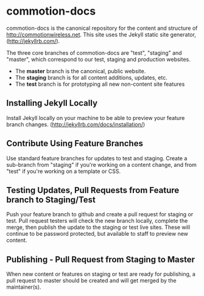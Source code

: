 commotion-docs
===================

commotion-docs is the canonical repository for the content and structure of http://commotionwireless.net.  This site uses the Jekyll static site generator, (http://jekyllrb.com/). 

The three core branches of commotion-docs are "test", "staging" and "master", which correspond to our test, staging and production websites.
- The **master** branch is the canonical, public website.
- The **staging** branch is for all content additions, updates, etc.
- The **test** branch is for prototyping all new non-content site features

## Installing Jekyll Locally
Install Jekyll locally on your machine to be able to preview your
feature branch changes. (http://jekyllrb.com/docs/installation/)

## Contribute Using Feature Branches
Use standard feature branches for updates to test and staging. Create a sub-branch from "staging" if you're working on a content change, and from "test" if you're working on a template or CSS.

## Testing Updates, Pull Requests from Feature branch to Staging/Test
Push your feature branch to github and create a pull request for staging
or test. Pull request testers will check the new branch locally,
complete the merge, then publish the update to the staging or test live
sites. These will continue to be password protected, but available to
staff to preview new content.

## Publishing - Pull Request from Staging to Master
When new content or features on staging or test are ready for
publishing, a pull request to master should be created and will get
merged by the maintainer(s).
